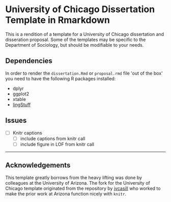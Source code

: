 # University of Chicago Dissertation Template in Rmarkdown

This is a rendition of a template for a University of Chicago dissertation and disseration proposal. Some of the templates may be specific to the Department of Sociology, but should be modifiable to your needs.


## Dependencies

In order to render the ```dissertation.Rmd``` or ```proposal.rmd``` file 'out of the box' you need to have 
the following R packages installed:

- dplyr
- ggplot2
- xtable
- [lingStuff](http://www.jvcasillas.com/lingStuff/)

## Issues

- [ ] Knitr captions
	- [ ] include captions from knitr call
	- [ ] include figure in LOF from knitr call

---

## Acknowledgements

This template greatly borrows from the 
heavy lifting was done by colleagues at the University of Arizona. The fork for the University of Chicago template originated from the repository by [jvcasill](https://github.com/jvcasill/ua_thesis_rmd) who worked to make the prior work at Arizona function nicely with `knitr`.
